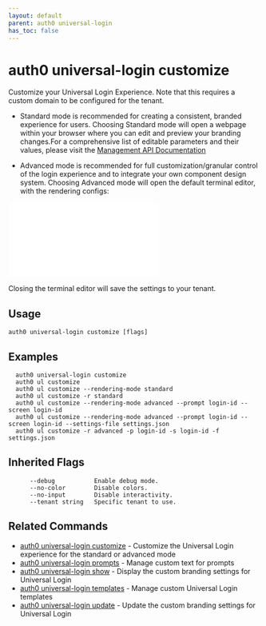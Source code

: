 ```yaml
---
layout: default
parent: auth0 universal-login
has_toc: false
---
```

# auth0 universal-login customize


Customize your Universal Login Experience. Note that this requires a custom domain to be configured for the tenant. 

* Standard mode is recommended for creating a consistent, branded experience for users. Choosing Standard mode will open a webpage
within your browser where you can edit and preview your branding changes.For a comprehensive list of editable parameters and their values,
please visit the [Management API Documentation](https://auth0.com/docs/api/management/v2)

* Advanced mode is recommended for full customization/granular control of the login experience and to integrate your own component design system. 
Choosing Advanced mode will open the default terminal editor, with the rendering configs:

![storybook](settings.json)

Closing the terminal editor will save the settings to your tenant.

## Usage
```
auth0 universal-login customize [flags]
```

## Examples

```
  auth0 universal-login customize
  auth0 ul customize
  auth0 ul customize --rendering-mode standard
  auth0 ul customize -r standard
  auth0 ul customize --rendering-mode advanced --prompt login-id --screen login-id
  auth0 ul customize --rendering-mode advanced --prompt login-id --screen login-id --settings-file settings.json
  auth0 ul customize -r advanced -p login-id -s login-id -f settings.json
```




## Inherited Flags

```
      --debug           Enable debug mode.
      --no-color        Disable colors.
      --no-input        Disable interactivity.
      --tenant string   Specific tenant to use.
```


## Related Commands

- [auth0 universal-login customize](auth0_universal-login_customize.md) - Customize the Universal Login experience for the standard or advanced mode
- [auth0 universal-login prompts](auth0_universal-login_prompts.md) - Manage custom text for prompts
- [auth0 universal-login show](auth0_universal-login_show.md) - Display the custom branding settings for Universal Login
- [auth0 universal-login templates](auth0_universal-login_templates.md) - Manage custom Universal Login templates
- [auth0 universal-login update](auth0_universal-login_update.md) - Update the custom branding settings for Universal Login


